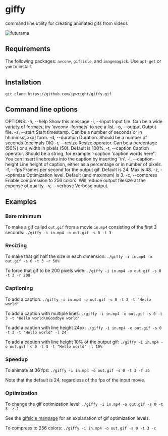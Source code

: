 giffy
=====

command line utility for creating animated gifs from videos

![futurama](https://raw.github.com/jpwright/giffy/master/farnsworth.gif)

Requirements
------------
The following packages: `avconv`, `gifsicle`, and `imagemagick`.
Use `apt-get` or `yum` to install.

Installation
------------
`git clone https://github.com/jpwright/giffy.gif`

Command line options
--------------------

OPTIONS:
   -h, --help             Show this message
   -i, --input            Input file. Can be a wide variety of formats, try 'avconv -formats' to see a list.
   -o, --output           Output file. 
   -s, --start            Start timestamp. Can be a number of seconds or in hh:mmss[.xxx] form.
   -d, --duration         Duration. Should be a number of seconds (decimals OK)
   -r, --resize           Resize operator. Can be a percentage (50%) or a width in pixels (50). Default is 100%.
   -t, --caption          Caption operator. Should be a string, for example '-caption 'caption words here''. You can insert linebreaks into the caption by inserting '\n'.
   -l, --caption-height   Line height of caption, either as a percentage or in number of pixels.
   -f, --fps              Frames per second for the output gif. Default is 24. Max is 48.
   -z, --optimize         Optimization level. Default (and maximum) is 3.
   -c, --compress         Enable compression to 256 colors. Will reduce output filesize at the expense of quality.
   -v, --verbose          Verbose output.
   
Examples
--------

### Bare minimum
To make a gif called `out.gif` from a movie `in.mp4` consisting of the first 3 seconds:
`./giffy -i in.mp4 -o out.gif -s 0 -t 3`

### Resizing
To make that gif half the size in each dimension:
`./giffy -i in.mp4 -o out.gif -s 0 -t 3 -r 50%`

To force that gif to be 200 pixels wide:
`./giffy -i in.mp4 -o out.gif -s 0 -t 3 -r 200`

### Captioning
To add a caption:
`./giffy -i in.mp4 -o out.gif -s 0 -t 3 -t "Hello world"`

To add a caption with multiple lines:
`./giffy -i in.mp4 -o out.gif -s 0 -t 3 -t "Hello world\nGoodbye world"`

To add a caption with line height 24px:
`./giffy -i in.mp4 -o out.gif -s 0 -t 3 -t "Hello world" -l 24`

To add a caption with line height 10% of the output gif:
`./giffy -i in.mp4 -o out.gif -s 0 -t 3 -t "Hello world" -l 10%`

### Speedup
To animate at 36 fps:
`./giffy -i in.mp4 -o out.gif -s 0 -t 3 -f 36`

Note that the default is 24, regardless of the fps of the input movie.

### Optimization
To change the gif optimization level:
`./giffy -i in.mp4 -o out.gif -s 0 -t 3 -z 1`

See the [gifsicle manpage](http://www.lcdf.org/gifsicle/man.html) for an explanation of gif optimization levels.

To compress to 256 colors:
`./giffy -i in.mp4 -o out.gif -s 0 -t 3 -c`


